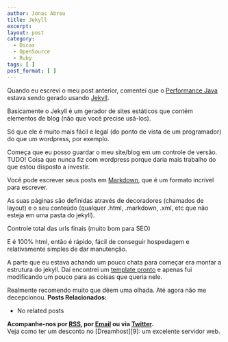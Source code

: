 ```yaml
---
author: Jonas Abreu
title: Jekyll
excerpt:
layout: post
category:
  - Dicas
  - OpenSource
  - Ruby
tags: [ ]
post_format: [ ]
---
```

Quando eu escrevi o meu post anterior, comentei que o [Performance Java][1] estava sendo gerado usando [Jekyll][2].

Basicamente o Jekyll é um gerador de sites estáticos que contém elementos de blog (não que você precise usá-los).

Só que ele é muito mais fácil e legal (do ponto de vista de um programador) do que um wordpress, por exemplo.

Começa que eu posso guardar o meu site/blog em um controle de versão. TUDO! Coisa que nunca fiz com wordpress porque daria mais trabalho do que estou disposto a investir.

Você pode escrever seus posts em [Markdown][3], que é um formato incrível para escrever.

As suas páginas são definidas através de decoradores (chamados de layout) e o seu conteúdo (qualquer .html, .markdown, .xml, etc que não esteja em uma pasta do jekyll).

Controle total das urls finais (muito bom para SEO)

E é 100% html, então é rápido, fácil de conseguir hospedagem e relativamente simples de dar manutenção.

A parte que eu estava achando um pouco chata para começar era montar a estrutura do jekyll. Daí encontrei um [template pronto][4] e apenas fui modificando um pouco para as coisas que queria nele.

Realmente recomendo muito que dêem uma olhada. Até agora não me decepcionou. 
**Posts Relacionados:** 
*   No related posts









**Acompanhe-nos por [ RSS][6], por [Email][7] ou via [Twitter][8].**  
Veja como ter um desconto no [Dreamhost][9]: um excelente servidor web.

 [1]: http://www.javaperformance.com.br
 [2]: https://github.com/mojombo/jekyll
 [3]: http://daringfireball.net/projects/markdown/syntax
 [4]: https://github.com/krisb/jekyll-template
 [5]: https://twitter.com/share
 [6]: http://feeds.feedburner.com/VidaGeek
 [7]: http://feedburner.google.com/fb/a/mailverify?uri=VidaGeek&loc=pt_BR
 [8]: http://twitter.com/blogvidageek


